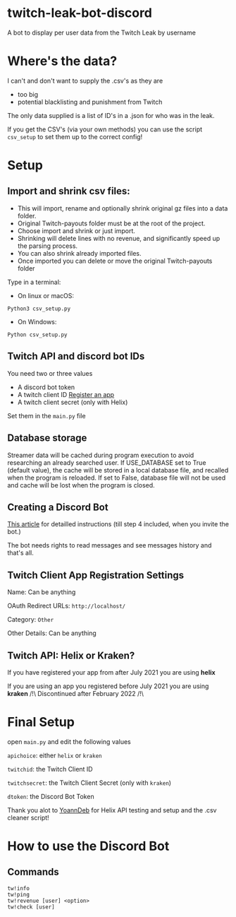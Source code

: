 # twitch-leak-bot-discord
A bot to display per user data from the Twitch Leak by username


# Where's the data?

I can't and don't want to supply the .csv's as they are 

 - too big
 - potential blacklisting and punishment from Twitch

The only data supplied is a list of ID's in a .json for who was in the leak.

If you get the CSV's (via your own methods) you can use the script `csv_setup` to set them up to the correct config!


# Setup

## Import and shrink csv files:

* This will import, rename and optionally shrink original gz files into a data folder.
* Original Twitch-payouts folder must be at the root of the project.
* Choose import and shrink or just import.
* Shrinking will delete lines with no revenue, and significantly speed up the parsing process.
* You can also shrink already imported files.
* Once imported you can delete or move the original Twitch-payouts folder

Type in a terminal:

* On linux or macOS:

```Python3 csv_setup.py```

* On Windows:

```Python csv_setup.py```

## Twitch API and discord bot IDs

You need two or three values
 - A discord bot token
 - A twitch client ID [Register an app](https://dev.twitch.tv/console/apps/create)
 - A twitch client secret (only with Helix)

Set them in the `main.py` file

## Database storage

Streamer data will be cached during program execution to avoid researching an already searched user.
If USE_DATABASE set to True (default value), the cache will be stored in a local database file, and recalled when the program is reloaded. 
If set to False, database file will not be used and cache will be lost when the program is closed.

## Creating a Discord Bot

[This article](https://www.startinop.com/gaming/discord-bot/) for detailled instructions (till step 4 included, when you invite the bot.)

The bot needs rights to read messages and see messages history and that's all.
 
## Twitch Client App Registration Settings

Name: Can be anything

OAuth Redirect URLs: `http://localhost/`

Category: `Other`

Other Details: Can be anything

## Twitch API: Helix or Kraken?

If you have registered your app from after July 2021 you are using **helix**

If you are using an app you registered before July 2021 you are using **kraken** /!\ Discontinued after February 2022 /!\


# Final Setup

open `main.py` and edit the following values

`apichoice`: either `helix` or `kraken`

`twitchid`: the Twitch Client ID

`twitchsecret`: the Twitch Client Secret (only with `kraken`)

`dtoken`: the Discord Bot Token


Thank you alot to [YoannDeb](https://github.com/YoannDeb) for Helix API testing and setup and the .csv cleaner script!

# How to use the Discord Bot
## Commands
```
tw!info
tw!ping
tw!revenue [user] <option>
tw!check [user]
```

